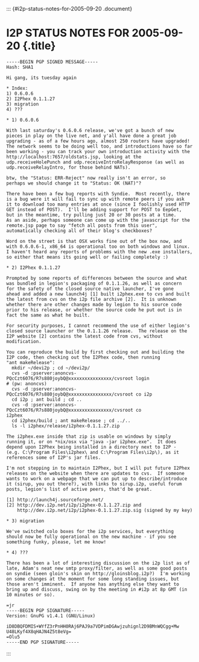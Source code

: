::: {#i2p-status-notes-for-2005-09-20 .document}
# I2P STATUS NOTES FOR 2005-09-20 {.title}

    -----BEGIN PGP SIGNED MESSAGE-----
    Hash: SHA1

    Hi gang, its tuesday again

    * Index:
    1) 0.6.0.6
    2) I2Phex 0.1.1.27
    3) migration
    4) ???

    * 1) 0.6.0.6

    With last saturday's 0.6.0.6 release, we've got a bunch of new
    pieces in play on the live net, and y'all have done a great job
    upgrading - as of a few hours ago, almost 250 routers have upgraded!
    The network seems to be doing well too, and introductions have so far
    been working - you can track your own introduction activity with the
    http://localhost:7657/oldstats.jsp, looking at the
    udp.receiveHolePunch and udp.receiveIntroRelayResponse (as well as
    udp.receiveRelayIntro, for those behind NATs).  

    btw, the "Status: ERR-Reject" now really isn't an error, so
    perhaps we should change it to "Status: OK (NAT)"?

    There have been a few bug reports with Syndie.  Most recently, there
    is a bug were it will fail to sync up with remote peers if you ask
    it to download too many entries at once (since I foolishly used HTTP
    GET instead of POST).  I'll be adding support for POST to EepGet,
    but in the meantime, try pulling just 20 or 30 posts at a time.
    As an aside, perhaps someone can come up with the javascript for the
    remote.jsp page to say "fetch all posts from this user", 
    automatically checking all of their blog's checkboxes?

    Word on the street is that OSX works fine out of the box now, and
    with 0.6.0.6-1, x86_64 is operational too on both windows and linux.
    I haven't heard any reports of problems with the new .exe installers,
    so either that means its going well or failing completely :)

    * 2) I2Phex 0.1.1.27

    Prompted by some reports of differences between the source and what
    was bundled in legion's packaging of 0.1.1.26, as well as concern
    for the safety of the closed source native launcher, I've gone 
    ahead and added a new launch4j [1] built i2phex.exe to cvs and built
    the latest from cvs on the i2p file archive [2].  It is unknown 
    whether there are other changes made by legion to his source code
    prior to his release, or whether the source code he put out is in
    fact the same as what he built.

    For security purposes, I cannot recommend the use of either legion's
    closed source launcher or the 0.1.1.26 release.  The release on the
    I2P website [2] contains the latest code from cvs, without
    modification.

    You can reproduce the build by first checking out and building the
    I2P code, then checking out the I2Phex code, then running 
    "ant makeRelease":
      mkdir ~/devi2p ; cd ~/devi2p/
      cvs -d :pserver:anoncvs-PQcCzt6076/R7s880joybQ@xxxxxxxxxxxxxxxx/cvsroot login 
    # (pw: anoncvs)
      cvs -d :pserver:anoncvs-PQcCzt6076/R7s880joybQ@xxxxxxxxxxxxxxxx/cvsroot co i2p
      cd i2p ; ant build ; cd ..
      cvs -d :pserver:anoncvs-PQcCzt6076/R7s880joybQ@xxxxxxxxxxxxxxxx/cvsroot co 
    i2phex
      cd i2phex/build ; ant makeRelease ; cd ../..
      ls -l i2phex/release/i2phex-0.1.1.27.zip

    The i2phex.exe inside that zip is usable on windows by simply
    running it, or on *nix/osx via "java -jar i2phex.exe".  It does 
    depend upon I2Phex being installed in a directory next to I2P -
    (e.g. C:\Program Files\i2phex\ and C:\Program Files\i2p\), as it
    references some of I2P's jar files.

    I'm not stepping in to maintain I2Phex, but I will put future I2Phex
    releases on the website when there are updates to cvs.  If someone
    wants to work on a webpage that we can put up to describe/introduce
    it (sirup, you out there?), with links to sirup.i2p, useful forum 
    posts, legion's list of active peers, that'd be great.
     
    [1] http://launch4j.sourceforge.net/
    [2] http://dev.i2p.net/i2p/i2phex-0.1.1.27.zip and
        http://dev.i2p.net/i2p/i2phex-0.1.1.27.zip.sig (signed by my key)

    * 3) migration

    We've switched colo boxes for the i2p services, but everything 
    should now be fully operational on the new machine - if you see 
    something funky, please, let me know!

    * 4) ???

    There has been a lot of interesting discussion on the i2p list as of
    late, Adam's neat new smtp proxy/filter, as well as some good posts
    on syndie (seen gloin's skin on http://gloinsblog.i2p?)  I'm working
    on some changes at the moment for some long standing issues, but
    those aren't imminent.  If anyone has anything else they want to
    bring up and discuss, swing on by the meeting in #i2p at 8p GMT (in
    10 minutes or so).

    =jr
    -----BEGIN PGP SIGNATURE-----
    Version: GnuPG v1.4.1 (GNU/Linux)

    iD8DBQFDMIS+WYfZ3rPnHH0RAj6PAJ9a7VDPimDGAwjzuhignl2D9BMnWQCgg+Mw
    U48LKyf4X8qHAJN4Z5t8eVg=
    =Olu5
    -----END PGP SIGNATURE-----
:::
